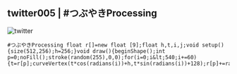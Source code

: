## twitter005 | #つぶやきProcessing 
![twitter](https://github.com/nicolasbaez/twitter005/blob/master/twitter005.gif)
```processing
#つぶやきProcessing float r[]=new float [9];float h,t,i,j;void setup(){size(512,256);h=256;}void draw(){beginShape();int p=0;noFill();stroke(random(255),0,0);for(i=0;i&lt;540;i+=60){t=r[p];curveVertex(t*cos(radians(i))+h,t*sin(radians(i))+128);r[p]+=random(-1,1.4);p++;}endShape();}
```
